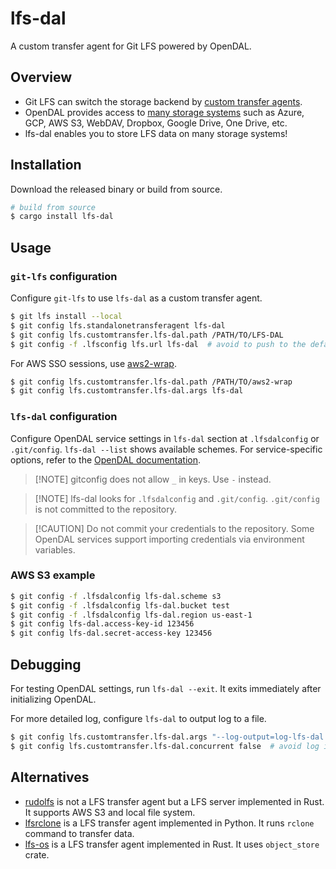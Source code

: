 # lfs-dal

A custom transfer agent for Git LFS powered by OpenDAL.

## Overview

* Git LFS can switch the storage backend by [custom transfer agents][custom-transfer].
* OpenDAL provides access to [many storage systems][services] such as Azure, GCP, AWS S3, WebDAV, Dropbox, Google Drive, One Drive, etc.
* lfs-dal enables you to store LFS data on many storage systems!

## Installation

Download the released binary or build from source.

```bash
# build from source
$ cargo install lfs-dal
```

## Usage

### `git-lfs` configuration

Configure `git-lfs` to use `lfs-dal` as a custom transfer agent.

```bash
$ git lfs install --local
$ git config lfs.standalonetransferagent lfs-dal
$ git config lfs.customtransfer.lfs-dal.path /PATH/TO/LFS-DAL
$ git config -f .lfsconfig lfs.url lfs-dal  # avoid to push to the default server accidentally
```

For AWS SSO sessions, use [aws2-wrap](https://github.com/linaro-its/aws2-wrap).

```bash
$ git config lfs.customtransfer.lfs-dal.path /PATH/TO/aws2-wrap
$ git config lfs.customtransfer.lfs-dal.args lfs-dal
```

### `lfs-dal` configuration

Configure OpenDAL service settings in `lfs-dal` section at `.lfsdalconfig` or `.git/config`.
`lfs-dal --list` shows available schemes.
For service-specific options, refer to the [OpenDAL documentation][services].

> \[!NOTE]
> gitconfig does not allow `_` in keys. Use `-` instead.

> \[!NOTE]
> lfs-dal looks for `.lfsdalconfig` and `.git/config`.
> `.git/config` is not committed to the repository.

> \[!CAUTION]
> Do not commit your credentials to the repository.
> Some OpenDAL services support importing credentials via environment variables.

### AWS S3 example

```bash
$ git config -f .lfsdalconfig lfs-dal.scheme s3
$ git config -f .lfsdalconfig lfs-dal.bucket test
$ git config -f .lfsdalconfig lfs-dal.region us-east-1
$ git config lfs-dal.access-key-id 123456
$ git config lfs-dal.secret-access-key 123456
```

## Debugging

For testing OpenDAL settings, run `lfs-dal --exit`. It exits immediately after initializing OpenDAL.

For more detailed log, configure `lfs-dal` to output log to a file.

```bash
$ git config lfs.customtransfer.lfs-dal.args "--log-output=log-lfs-dal.txt --log-level=debug"
$ git config lfs.customtransfer.lfs-dal.concurrent false  # avoid log interleaving
```

## Alternatives

* [rudolfs][rudolfs] is not a LFS transfer agent but a LFS server implemented in Rust. It supports AWS S3 and local file system.
* [lfsrclone][lfsrclone] is a LFS transfer agent implemented in Python. It runs `rclone` command to transfer data.
* [lfs-os][lfs-os] is a LFS transfer agent implemented in Rust. It uses `object_store` crate.

[custom-transfer]: https://github.com/git-lfs/git-lfs/blob/main/docs/custom-transfers.md

[services]: https://opendal.apache.org/docs/category/services/

[rudolfs]: https://github.com/jasonwhite/rudolfs

[lfsrclone]: https://github.com/Jwink3101/lfsrclone

[lfs-os]: https://github.com/hacksadecimal/lfs-os
